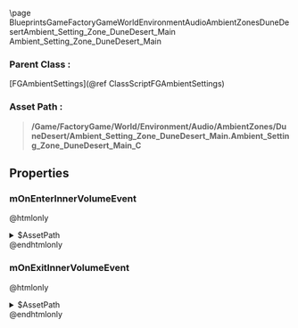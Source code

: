 \page BlueprintsGameFactoryGameWorldEnvironmentAudioAmbientZonesDuneDesertAmbient_Setting_Zone_DuneDesert_Main Ambient_Setting_Zone_DuneDesert_Main
### Parent Class :
[FGAmbientSettings](@ref ClassScriptFGAmbientSettings)
### Asset Path :
<b><blockquote>/Game/FactoryGame/World/Environment/Audio/AmbientZones/DuneDesert/Ambient_Setting_Zone_DuneDesert_Main.Ambient_Setting_Zone_DuneDesert_Main_C</blockquote></b>
## Properties

### mOnEnterInnerVolumeEvent
@htmlonly
<details>
 <summary>$AssetPath</summary>
<b><a href="_blueprints_game_factory_game_world_environment_audio_ambient_zones_dune_desert_play__zone__dune_desert__day_night__inner.html"><blockquote>Play_Zone_DuneDesert_DayNight_Inner</blockquote></a></b>
</details>
@endhtmlonly

### mOnExitInnerVolumeEvent
@htmlonly
<details>
 <summary>$AssetPath</summary>
<b><a href="_blueprints_game_factory_game_world_environment_audio_ambient_zones_dune_desert_stop__zone__dune_desert__day_night__inner.html"><blockquote>Stop_Zone_DuneDesert_DayNight_Inner</blockquote></a></b>
</details>
@endhtmlonly

